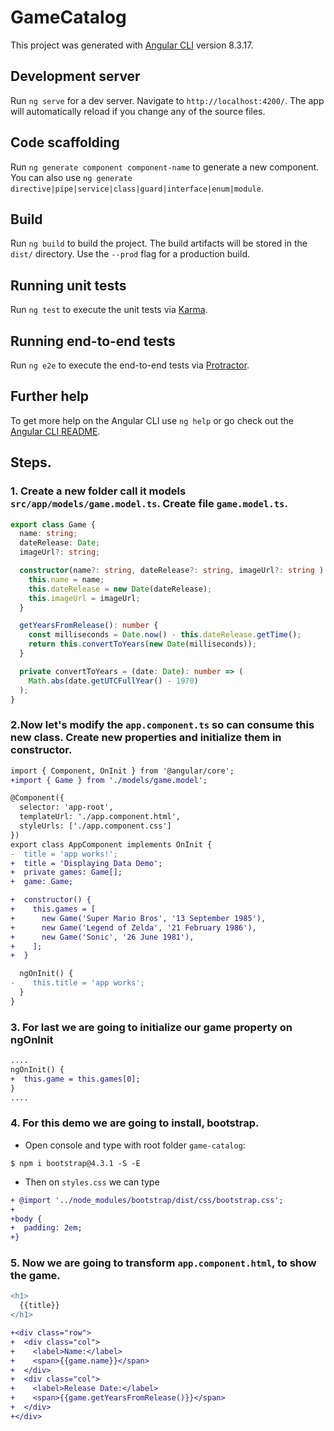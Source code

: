 # GameCatalog

This project was generated with [Angular CLI](https://github.com/angular/angular-cli) version 8.3.17.

## Development server

Run `ng serve` for a dev server. Navigate to `http://localhost:4200/`. The app will automatically reload if you change any of the source files.

## Code scaffolding

Run `ng generate component component-name` to generate a new component. You can also use `ng generate directive|pipe|service|class|guard|interface|enum|module`.

## Build

Run `ng build` to build the project. The build artifacts will be stored in the `dist/` directory. Use the `--prod` flag for a production build.

## Running unit tests

Run `ng test` to execute the unit tests via [Karma](https://karma-runner.github.io).

## Running end-to-end tests

Run `ng e2e` to execute the end-to-end tests via [Protractor](http://www.protractortest.org/).

## Further help

To get more help on the Angular CLI use `ng help` or go check out the [Angular CLI README](https://github.com/angular/angular-cli/blob/master/README.md).


## Steps.

### 1.  Create a new folder call it models `src/app/models/game.model.ts`. Create file `game.model.ts`.

```ts
export class Game {
  name: string;
  dateRelease: Date;
  imageUrl?: string;

  constructor(name?: string, dateRelease?: string, imageUrl?: string ) {
    this.name = name;
    this.dateRelease = new Date(dateRelease);
    this.imageUrl = imageUrl;
  }

  getYearsFromRelease(): number {
    const milliseconds = Date.now() - this.dateRelease.getTime();
    return this.convertToYears(new Date(milliseconds));
  }

  private convertToYears = (date: Date): number => (
    Math.abs(date.getUTCFullYear() - 1970)
  );
}

```

### 2.Now let's modify the `app.component.ts` so can consume this new class. Create new properties and initialize them in constructor. 

```diff
import { Component, OnInit } from '@angular/core';
+import { Game } from './models/game.model';

@Component({
  selector: 'app-root',
  templateUrl: './app.component.html',
  styleUrls: ['./app.component.css']
})
export class AppComponent implements OnInit {
-  title = 'app works!';
+  title = 'Displaying Data Demo';
+  private games: Game[];
+  game: Game;

+  constructor() {
+    this.games = [
+      new Game('Super Mario Bros', '13 September 1985'),
+      new Game('Legend of Zelda', '21 February 1986'),
+      new Game('Sonic', '26 June 1981'),
+    ];
+  }

  ngOnInit() {
-    this.title = 'app works';
  }
}
```

### 3.  For last we are going to initialize our game property on ngOnInit

```diff
....
ngOnInit() {
+  this.game = this.games[0];
}
....
```
### 4. For this demo we are going to install, bootstrap.
* Open console and type with root folder `game-catalog`:

```code
$ npm i bootstrap@4.3.1 -S -E
```

* Then on `styles.css` we can type

```diff
+ @import '../node_modules/bootstrap/dist/css/bootstrap.css';
+
+body {
+  padding: 2em;
+}
```

### 5. Now we are going to transform `app.component.html`, to show the game.

```diff
<h1>
  {{title}}
</h1>

+<div class="row">
+  <div class="col">
+    <label>Name:</label>
+    <span>{{game.name}}</span>
+  </div>
+  <div class="col">
+    <label>Release Date:</label>
+    <span>{{game.getYearsFromRelease()}}</span>
+  </div>
+</div>

```

